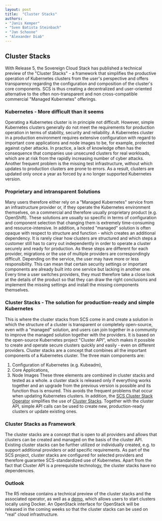 ```yaml
---
layout: post
title:  "Cluster Stacks"
authors: 
- "Janis Kemper"
- "Sven Batista Steinbach"
- "Jan Schoone"
- "Alexander Diab"
---
```

## Cluster Stacks
With Release 5, the Sovereign Cloud Stack has published a technical preview of the "Cluster Stacks" - a framework that simplifies the productive operation of Kubernetes clusters from the user's perspective and offers transparency regarding the configuration and composition of the cluster's core components.
SCS is thus creating a decentralized and user-oriented alternative to the often non-transparent and non cross-compatible commercial "Managed Kubernetes" offerings.

### Kubernetes - More difficult than it seems
Operating a Kubernetes cluster is in principle not difficult. However, simple Kubernetes clusters generally do not meet the requirements for production operation in terms of stability, security and reliability. A Kubernetes cluster in a production environment requires extensive configuration with regard to important core applications and node images to be, for example, protected against cyber attacks. In practice, a lack of knowledge often has the consequence that companies use unsecured clusters for real workloads, which are at risk from the rapidly increasing number of cyber attacks.
Another frequent problem is the missing test infrastructure, without which updates to production clusters are prone to errors. As a result, clusters are updated only once a year as forced by a no longer supported Kubernetes version.

### Proprietary and intransparent Solutions
Many users therefore either rely on a "Managed Kubernetes" service from an infrastructure provider or, if they operate the Kubernetes environment themselves, on a commercial and therefore usually proprietary product (e.g. OpenShift).
These solutions are usually so specific in terms of configuration and component selection that changing them is extremely time-consuming and resource-intensive. In addition, a hosted "managed" solution is often opaque with respect to structure and function - which creates an additional dependency. It is rarely clear how clusters are structured and which steps a customer still has to carry out independently in order to operate a cluster securely and ready for production. As these steps are different for each provider, migrations or the use of multiple providers are correspondingly difficult.
Depending on the service, the user may have more or less responsibility. This can mean that certain security settings or important components are already built into one service but lacking in another one. Every time a user switches providers, they must therefore take a close look at the details of the product so that they can draw the right conclusions and implement the missing settings and install the missing components themselves.

### Cluster Stacks - The solution for production-ready and simple Kubernetes
This is where the cluster stacks from SCS come in and create a solution in which the structure of a cluster is transparent or completely open-source, even with a "managed" solution, and users can join together in a community to improve the managed solution together with the providers. It is based on the open-source Kubernetes project "Cluster API", which makes it possible to create and operate secure clusters quickly and easily - even on different providers.
Cluster stacks are a concept that combines all the important components of a Kubernetes cluster. The three main components are:
1. Configuration of Kubernetes (e.g. Kubeadm),
2. Core Applications, 
3. Node Images
These three elements are combined in cluster stacks and tested as a whole. a cluster stack is released only if everything works together and an upgrade from the previous version is possible and its function thus is ensured. This avoids the frequent problems that occur when updating Kubernetes clusters.
In addition, the [SCS Cluster Stack Operator](https://github.com/SovereignCloudStack//cluster-stack-operator) simplifies the use of [Cluster Stacks](https://github.com/SovereignCloudStack//cluster-stacks). Together with the cluster API, simple API calls can be used to create new, production-ready clusters or update existing ones.

### Cluster Stacks as Framework
The cluster stacks are a concept that is open to all providers and allows that clusters can be created and managed on the basis of the cluster API. Existing cluster stacks can be further utilized or individually created, e.g. to support additional providers or add specific requirements.
As part of the SCS project, cluster stacks are configured for selected providers and therefore guarantee SCS-standardized use of Kubernetes. Apart from the fact that Cluster API is a prerequisite technology, the cluster stacks have no dependencies.

### Outlook 
The R5 release contains a technical preview of the cluster stacks and the associated operator, as well as a [demo](https://github.com/SovereignCloudStack/cluster-stacks-demo), which allows users to start clusters locally using Docker.
An OpenStack interface for OpenStack will be released in the coming weeks so that the cluster stacks can be used on "real" cloud infrastructure.


